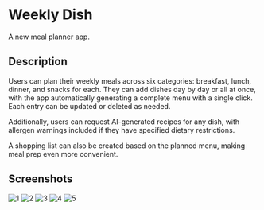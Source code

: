 # Weekly Dish

A new meal planner app.

## Description

Users can plan their weekly meals across six categories: breakfast, lunch, dinner, and snacks for each. They can add dishes day by day or all at once, with the app automatically generating a complete menu with a single click. Each entry can be updated or deleted as needed. 

Additionally, users can request AI-generated recipes for any dish, with allergen warnings included if they have specified dietary restrictions. 

A shopping list can also be created based on the planned menu, making meal prep even more convenient.

## Screenshots
![1](https://github.com/user-attachments/assets/2750739c-cea3-4d96-ae6c-6df9056540c2)
![2](https://github.com/user-attachments/assets/bf828476-fa49-4e14-abe0-50eefd8f4845)
![3](https://github.com/user-attachments/assets/03f1a74c-ebd4-47ab-9e8f-dcdec5aa9c8c)
![4](https://github.com/user-attachments/assets/eb362b34-ffe3-4d7c-a135-1ef075f31567)
![5](https://github.com/user-attachments/assets/b8bac0b2-c892-4a07-8434-7e377f05a6c9)
